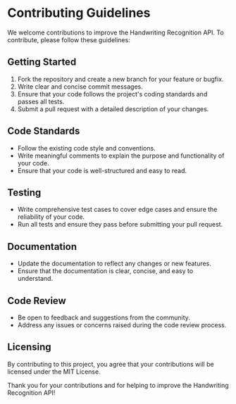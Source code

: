 # Contributing Guidelines

We welcome contributions to improve the Handwriting Recognition API. To contribute, please follow these guidelines:

## Getting Started

1. Fork the repository and create a new branch for your feature or bugfix.
2. Write clear and concise commit messages.
3. Ensure that your code follows the project's coding standards and passes all tests.
4. Submit a pull request with a detailed description of your changes.

## Code Standards

- Follow the existing code style and conventions.
- Write meaningful comments to explain the purpose and functionality of your code.
- Ensure that your code is well-structured and easy to read.

## Testing

- Write comprehensive test cases to cover edge cases and ensure the reliability of your code.
- Run all tests and ensure they pass before submitting your pull request.

## Documentation

- Update the documentation to reflect any changes or new features.
- Ensure that the documentation is clear, concise, and easy to understand.

## Code Review

- Be open to feedback and suggestions from the community.
- Address any issues or concerns raised during the code review process.

## Licensing

By contributing to this project, you agree that your contributions will be licensed under the MIT License.

Thank you for your contributions and for helping to improve the Handwriting Recognition API!
